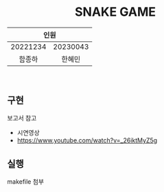 <h1 align='center'> SNAKE GAME </h1>

<div align='center'>

<table>
    <thead>
        <tr>
            <th colspan="6"> 인원 </th>
        </tr>
    </thead>
    <tbody>
        <tr>
          <tr>
            <td align='center'>20221234</td>
            <td align='center'>20230043</td>
          </tr>
          <tr>
            <td align='center'>함종하</td>
            <td align='center'>한혜민</td>
          </tr>
        </tr>
    </tbody>
</table>
</div>

&nbsp;  

## 구현
보고서 참고 

- 시연영상
- https://www.youtube.com/watch?v=_26iktMyZ5g


## 실행
makefile 첨부
